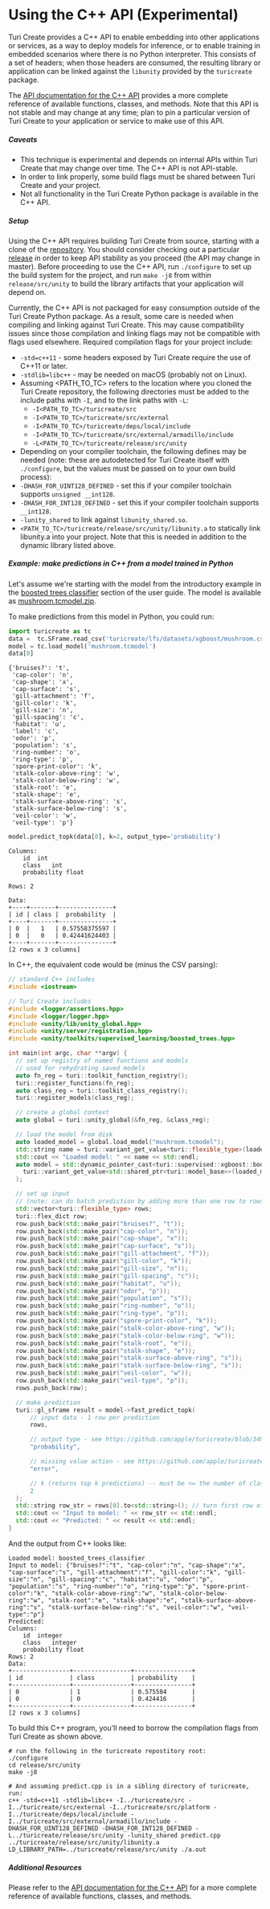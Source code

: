# Using the C++ API (Experimental)

Turi Create provides a C++ API to enable embedding into other applications or services, as a way to deploy models for inference, or to enable training in embedded scenarios where there is no Python interpreter. This consists of a set of headers; when those headers are consumed, the resulting library or application can be linked against the `libunity` provided by the `turicreate` package.

The [API documentation for the C++ API](https://apple.github.io/turicreate/docs/cpp/) provides a more complete reference of available functions, classes, and methods. Note that this API is not stable and may change at any time; plan to pin a particular version of Turi Create to your application or service to make use of this API.

##### Caveats

* This technique is experimental and depends on internal APIs within Turi Create that may change over time. The C++ API is not API-stable.
* In order to link properly, some build flags must be shared between Turi Create and your project.
* Not all functionality in the Turi Create Python package is available in the C++ API.

##### Setup

Using the C++ API requires building Turi Create from source, starting with a clone of the [repository](git@github.com:apple/turicreate.git). You should consider checking out a particular [release](https://github.com/apple/turicreate/releases) in order to keep API stability as you proceed (the API may change in master). Before proceeding to use the C++ API, run `./configure` to set up the build system for the project, and run `make -j8` from within `release/src/unity` to build the library artifacts that your application will depend on.

Currently, the C++ API is not packaged for easy consumption outside of the Turi Create Python package. As a result, some care is needed when compiling and linking against Turi Create. This may cause compatibility issues since those compilation and linking flags may not be compatible with flags used elsewhere. Required compilation flags for your project include:

* `-std=c++11` - some headers exposed by Turi Create require the use of C++11 or later.
* `-stdlib=libc++` - may be needed on macOS (probably not on Linux).
* Assuming <PATH_TO_TC> refers to the location where you cloned the Turi Create repository, the following directories must be added to the include paths with `-I`, and to the link paths with `-L`:
  * `-I<PATH_TO_TC>/turicreate/src`
  * `-I<PATH_TO_TC>/turicreate/src/external`
  * `-I<PATH_TO_TC>/turicreate/deps/local/include`
  * `-I<PATH_TO_TC>/turicreate/src/external/armadillo/include`
  * `-L<PATH_TO_TC>/turicreate/release/src/unity`
* Depending on your compiler toolchain, the following defines may be needed (note: these are autodetected for Turi Create itself with `./configure`, but the values must be passed on to your own build process):
* `-DHASH_FOR_UINT128_DEFINED` - set this if your compiler toolchain supports `unsigned __int128`.
* `-DHASH_FOR_INT128_DEFINED` - set this if your compiler toolchain supports `__int128`.
* `-lunity_shared` to link against `libunity_shared.so`.
* `<PATH_TO_TC>/turicreate/release/src/unity/libunity.a` to statically link libunity.a into your project. Note that this is needed in addition to the dynamic library listed above.

##### Example: make predictions in C++ from a model trained in Python

Let's assume we're starting with the model from the introductory example in the [boosted trees classifier](https://github.com/apple/turicreate/blob/3490286b27ff5d79cb90d09fe026d5671ce990c7/userguide/supervised-learning/boosted_trees_classifier.md#gradient-boosted-regression-trees) section of the user guide. The model is available as [mushroom.tcmodel.zip](https://github.com/apple/turicreate/files/1654991/mushroom.tcmodel.zip).

To make predictions from this model in Python, you could run:
```python
import turicreate as tc
data =  tc.SFrame.read_csv('turicreate/lfs/datasets/xgboost/mushroom.csv')
model = tc.load_model('mushroom.tcmodel')
data[0]
```
```
{'bruises?': 't',
 'cap-color': 'n',
 'cap-shape': 'x',
 'cap-surface': 's',
 'gill-attachment': 'f',
 'gill-color': 'k',
 'gill-size': 'n',
 'gill-spacing': 'c',
 'habitat': 'u',
 'label': 'c',
 'odor': 'p',
 'population': 's',
 'ring-number': 'o',
 'ring-type': 'p',
 'spore-print-color': 'k',
 'stalk-color-above-ring': 'w',
 'stalk-color-below-ring': 'w',
 'stalk-root': 'e',
 'stalk-shape': 'e',
 'stalk-surface-above-ring': 's',
 'stalk-surface-below-ring': 's',
 'veil-color': 'w',
 'veil-type': 'p'}
```
```python
model.predict_topk(data[0], k=2, output_type='probability')
```
```
Columns:
	id	int
	class	int
	probability	float

Rows: 2

Data:
+----+-------+---------------+
| id | class |  probability  |
+----+-------+---------------+
| 0  |   1   | 0.57558375597 |
| 0  |   0   | 0.42441624403 |
+----+-------+---------------+
[2 rows x 3 columns]
```

In C++, the equivalent code would be (minus the CSV parsing):
```cpp
// standard C++ includes
#include <iostream>

// Turi Create includes
#include <logger/assertions.hpp>
#include <logger/logger.hpp>
#include <unity/lib/unity_global.hpp>
#include <unity/server/registration.hpp>
#include <unity/toolkits/supervised_learning/boosted_trees.hpp>

int main(int argc, char **argv) {
  // set up registry of named functions and models
  // used for rehydrating saved models
  auto fn_reg = turi::toolkit_function_registry();
  turi::register_functions(fn_reg);
  auto class_reg = turi::toolkit_class_registry();
  turi::register_models(class_reg);

  // create a global context
  auto global = turi::unity_global(&fn_reg, &class_reg);

  // load the model from disk
  auto loaded_model = global.load_model("mushroom.tcmodel");
  std::string name = turi::variant_get_value<turi::flexible_type>(loaded_model["model_name"]);
  std::cout << "Loaded model: " << name << std::endl;
  auto model = std::dynamic_pointer_cast<turi::supervised::xgboost::boosted_trees_classifier>(
    turi::variant_get_value<std::shared_ptr<turi::model_base>>(loaded_model["model"])
  );

  // set up input
  // (note: can do batch prediction by adding more than one row to rows)
  std::vector<turi::flexible_type> rows;
  turi::flex_dict row;
  row.push_back(std::make_pair("bruises?", "t"));
  row.push_back(std::make_pair("cap-color", "n"));
  row.push_back(std::make_pair("cap-shape", "x"));
  row.push_back(std::make_pair("cap-surface", "s"));
  row.push_back(std::make_pair("gill-attachment", "f"));
  row.push_back(std::make_pair("gill-color", "k"));
  row.push_back(std::make_pair("gill-size", "n"));
  row.push_back(std::make_pair("gill-spacing", "c"));
  row.push_back(std::make_pair("habitat", "u"));
  row.push_back(std::make_pair("odor", "p"));
  row.push_back(std::make_pair("population", "s"));
  row.push_back(std::make_pair("ring-number", "o"));
  row.push_back(std::make_pair("ring-type", "p"));
  row.push_back(std::make_pair("spore-print-color", "k"));
  row.push_back(std::make_pair("stalk-color-above-ring", "w"));
  row.push_back(std::make_pair("stalk-color-below-ring", "w"));
  row.push_back(std::make_pair("stalk-root", "e"));
  row.push_back(std::make_pair("stalk-shape", "e"));
  row.push_back(std::make_pair("stalk-surface-above-ring", "s"));
  row.push_back(std::make_pair("stalk-surface-below-ring", "s"));
  row.push_back(std::make_pair("veil-color", "w"));
  row.push_back(std::make_pair("veil-type", "p"));
  rows.push_back(row);

  // make prediction
  turi::gl_sframe result = model->fast_predict_topk(
      // input data - 1 row per prediction
      rows,

      // output type - see https://github.com/apple/turicreate/blob/3490286b27ff5d79cb90d09fe026d5671ce990c7/src/unity/toolkits/supervised_learning/supervised_learning.hpp#L47
      "probability",

      // missing value action - see https://github.com/apple/turicreate/blob/3490286b27ff5d79cb90d09fe026d5671ce990c7/src/ml_data/ml_data_column_modes.hpp#L27
      "error",

      // k (returns top k predictions) -- must be <= the number of classes
      2
  );
  std::string row_str = rows[0].to<std::string>(); // turn first row of input into a string
  std::cout << "Input to model: " << row_str << std::endl;
  std::cout << "Predicted: " << result << std::endl;
}
```
And the output from C++ looks like:
```
Loaded model: boosted_trees_classifier
Input to model: {"bruises?":"t", "cap-color":"n", "cap-shape":"x", "cap-surface":"s", "gill-attachment":"f", "gill-color":"k", "gill-size":"n", "gill-spacing":"c", "habitat":"u", "odor":"p", "population":"s", "ring-number":"o", "ring-type":"p", "spore-print-color":"k", "stalk-color-above-ring":"w", "stalk-color-below-ring":"w", "stalk-root":"e", "stalk-shape":"e", "stalk-surface-above-ring":"s", "stalk-surface-below-ring":"s", "veil-color":"w", "veil-type":"p"}
Predicted: 
Columns:
    id	integer
    class	integer
    probability	float
Rows: 2
Data:
+----------------+----------------+----------------+
| id             | class          | probability    |
+----------------+----------------+----------------+
| 0              | 1              | 0.575584       |
| 0              | 0              | 0.424416       |
+----------------+----------------+----------------+
[2 rows x 3 columns]
```

To build this C++ program, you'll need to borrow the compilation flags from Turi Create as shown above.

```shell
# run the following in the turicreate repostitory root:
./configure
cd release/src/unity
make -j8

# And assuming predict.cpp is in a sibling directory of turicreate, run:
c++ -std=c++11 -stdlib=libc++ -I../turicreate/src -I../turicreate/src/external -I../turicreate/src/platform -I../turicreate/deps/local/include -I../turicreate/src/external/armadillo/include -DHASH_FOR_UINT128_DEFINED -DHASH_FOR_INT128_DEFINED -L../turicreate/release/src/unity -lunity_shared predict.cpp ../turicreate/release/src/unity/libunity.a
LD_LIBRARY_PATH=../turicreate/release/src/unity ./a.out
```

##### Additional Resources

Please refer to the [API documentation for the C++ API](https://apple.github.io/turicreate/docs/cpp/) for a more complete reference of available functions, classes, and methods.
